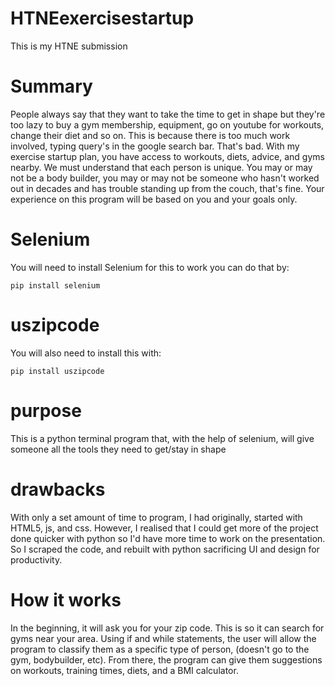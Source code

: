 # HTNEexercisestartup
This is my HTNE submission
# Summary
People always say that they want to take the time to get in shape but they're too lazy to buy a gym membership, equipment, go on youtube for workouts, change their diet and so on. This is because there is too much work involved, typing query's in the google search bar. That's bad. With my exercise startup plan, you have access to workouts, diets, advice, and gyms nearby. We must understand that each person is unique. You may or may not be a body builder, you may or may not be someone who hasn't worked out in decades and has trouble standing up from the couch, that's fine. Your experience on this program will be based on you and your goals only. 
# Selenium
You will need to install Selenium for this to work you can do that by: 
``` 
pip install selenium
```
# uszipcode
You will also need to install this with:
```
pip install uszipcode
```
# purpose
This is a python terminal program that, with the help of selenium, will give someone all the tools they need to get/stay in shape

# drawbacks
With only a set amount of time to program, I had originally, started with HTML5, js, and css. However, I realised that I could get more of the project done quicker with python so I'd have more time to work on the presentation. So I scraped the code, and rebuilt with python sacrificing UI and design for productivity. 

# How it works
In the beginning, it will ask you for your zip code. This is so it can search for gyms near your area. Using if and while statements, the user will allow the program to classify them as a specific type of person, (doesn't go to the gym, bodybuilder, etc). From there, the program can give them suggestions on workouts, training times, diets, and a BMI calculator. 

